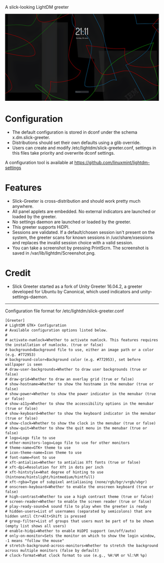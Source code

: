 
A slick-looking LightDM greeter

![Slick Greeter](Screenshot.png)

# Configuration

- The default configuration is stored in dconf under the schema x.dm.slick-greeter.
- Distributions should set their own defaults using a glib override.
- Users can create and modify /etc/lightdm/slick-greeter.conf, settings in this files take priority and overwrite dconf settings.

A configuration tool is available at https://github.com/linuxmint/lightdm-settings

# Features

- Slick-Greeter is cross-distribution and should work pretty much anywhere.
- All panel applets are embedded. No external indicators are launched or loaded by the greeter.
- No settings daemon are launched or loaded by the greeter.
- This greeter supports HiDPI.
- Sessions are validated. If a default/chosen session isn't present on the system, the greeter scans for known sessions in /usr/share/xsessions and replaces the invalid session choice with a valid session.
- You can take a screenshot by pressing PrintScrn. The screenshot is saved in /var/lib/lightdm/Screenshot.png.

# Credit

- Slick Greeter started as a fork of Unity Greeter 16.04.2, a greeter developed for Ubuntu by Canonical, which used indicators and unity-settings-daemon.

----

Configuration file format for /etc/lightdm/slick-greeter.conf

    [Greeter]
    # LightDM GTK+ Configuration
    # Available configuration options listed below.
    #
    # activate-numlock=Whether to activate numlock. This features requires the installation of numlockx. (true or false)
    # background=Background file to use, either an image path or a color (e.g. #772953)
    # background-color=Background color (e.g. #772953), set before wallpaper is seen
    # draw-user-backgrounds=Whether to draw user backgrounds (true or false)
    # draw-grid=Whether to draw an overlay grid (true or false)
    # show-hostname=Whether to show the hostname in the menubar (true or false)
    # show-power=Whether to show the power indicator in the menubar (true or false)
    # show-a11y=Whether to show the accessibility options in the menubar (true or false)
    # show-keyboard=Whether to show the keyboard indicator in the menubar (true or false)
    # show-clock=Whether to show the clock in the menubar (true or false)
    # show-quit=Whether to show the quit menu in the menubar (true or false)
    # logo=Logo file to use
    # other-monitors-logo=Logo file to use for other monitors
    # theme-name=GTK+ theme to use
    # icon-theme-name=Icon theme to use
    # font-name=Font to use
    # xft-antialias=Whether to antialias Xft fonts (true or false)
    # xft-dpi=Resolution for Xft in dots per inch
    # xft-hintstyle=What degree of hinting to use (hintnone/hintslight/hintmedium/hintfull)
    # xft-rgba=Type of subpixel antialiasing (none/rgb/bgr/vrgb/vbgr)
    # onscreen-keyboard=Whether to enable the onscreen keyboard (true or false)
    # high-contrast=Whether to use a high contrast theme (true or false)
    # screen-reader=Whether to enable the screen reader (true or false)
    # play-ready-sound=A sound file to play when the greeter is ready
    # hidden-users=List of usernames (separated by semicolons) that are hidden until Ctr+Alt+Shift is pressed
    # group-filter=List of groups that users must be part of to be shown (empty list shows all users)
    # enable-hidpi=Whether to enable HiDPI support (on/off/auto)
    # only-on-monitor=Sets the monitor on which to show the login window, -1 means "follow the mouse"
    # stretch-background-across-monitors=Whether to stretch the background across multiple monitors (false by default)
    # clock-format=What clock format to use (e.g., %H:%M or %l:%M %p)
    
